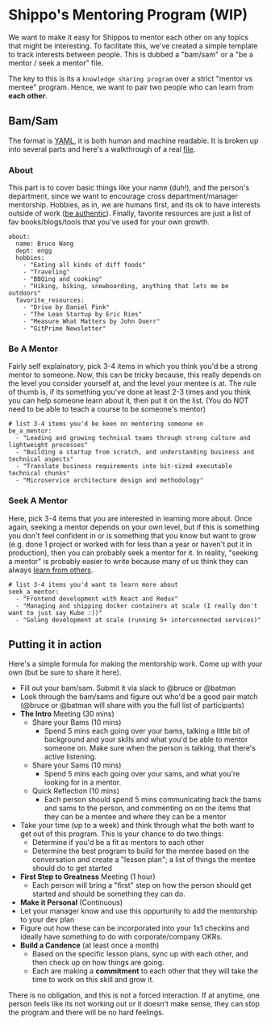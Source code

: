 # Shippo's Mentoring Program (WIP)

We want to make it easy for Shippos to mentor each other on any topics that might be interesting.  To facilitate this, we've created a simple template to track interests between people.  This is dubbed a "bam/sam" or a "be a mentor / seek a mentor" file.

The key to this is its a `knowledge sharing program` over a strict "mentor vs mentee" program.  Hence, we want to pair two people who can learn from __each other__.

## Bam/Sam

The format is [YAML](https://en.wikipedia.org/wiki/YAML), it is both human and machine readable.  It is broken up into several parts and here's a walkthrough of a real [file](batmany13.yml).

### About

This part is to cover basic things like your name (duh!), and the person's department, since we want to encourage cross department/manager mentorship.  Hobbies, as in, we are humans first, and its ok to have interests outside of work ([be authentic](../behavior/authentic.md)).  Finally, favorite resources are just a list of fav books/blogs/tools that you've used for your own growth.

```
about:
  name: Bruce Wang
  dept: engg
  hobbies:
    - "Eating all kinds of diff foods"
    - "Traveling"
    - "BBQing and cooking"
    - "Hiking, biking, snowboarding, anything that lets me be outdoors"
  favorite_resources:
    - "Drive by Daniel Pink"
    - "The Lean Startup by Eric Ries"
    - "Measure What Matters by John Doerr"
    - "GitPrime Newsletter"
```

### Be A Mentor

Fairly self explainatory, pick 3-4 items in which you think you'd be a strong mentor to someone.  Now, this can be tricky because, this really depends on the level you consider yourself at, and the level your mentee is at.  The rule of thumb is, if its something you've done at least 2-3 times and you think you can help someone learn about it, then put it on the list. (You do NOT need to be able to teach a course to be someone's mentor)

```
# list 3-4 items you'd be keen on mentoring someone on
be_a_mentor:
  - "Leading and growing technical teams through strong culture and lightweight processes"
  - "Building a startup from scratch, and understanding business and technical aspects"
  - "Translate business requirements into bit-sized executable technical chunks"
  - "Microservice architecture design and methodology"
```

### Seek A Mentor

Here, pick 3-4 items that you are interested in learning more about.  Once again, seeking a mentor depends on your own level, but if this is something you don't feel confident in or is something that you know but want to grow (e.g. done 1 project or  worked with for less than a year or haven't put it in production), then you can probably seek a mentor for it.  In reality, "seeking a mentor" is probably easier to write because many of us think they can always [learn from others](../behavior/learn.md).

```
# list 3-4 items you'd want to learn more about
seek_a_mentor:
  - "Frontend development with React and Redux"
  - "Managing and shipping docker containers at scale (I really don't want to just say Kube :))"
  - "Golang development at scale (running 5+ interconnected services)"
```

## Putting it in action

Here's a simple formula for making the mentorship work.  Come up with your own (but be sure to share it here).

* Fill out your bam/sam.  Submit it via slack to @bruce or @batman
* Look through the bam/sams and figure out who'd be a good pair match (@bruce or @batman will share with you the full list of participants)
* __The Intro__ Meeting (30 mins)
  * Share your Bams (10 mins)
    * Spend 5 mins each going over your bams, talking a little bit of background and your skills and what you'd be able to mentor someone on.  Make sure when the person is talking, that there's active listening.
  * Share your Sams (10 mins)
    * Spend 5 mins each going over your sams, and what you're looking for in a mentor.
  * Quick Reflection (10 mins)
    * Each person should spend 5 mins communicating back the bams and sams to the person, and commenting on on the items that they can be a mentee and where they can be a mentor
* Take your time (up to a week) and think through what the both want to get out of this program.  This is your chance to do two things:
  * Determine if you'd be a fit as mentors to each other
  * Determine the best program to build for the mentee based on the conversation and create a "lesson plan"; a list of things the mentee should do to get started
* __First Step to Greatness__ Meeting (1 hour)
  * Each person will bring a "first" step on how the person should get started and should be something they can do.
* __Make it Personal__ (Continuous)
 * Let your manager know and use this oppurtunity to add the mentorship to your dev plan
 * Figure out how these can be incorporated into your 1x1 checkins and ideally have something to do with corporate/company OKRs.
* __Build a Candence__ (at least once a month)
  * Based on the specific lesson plans, sync up with each other, and then check up on how things are going.
  * Each are making a __commitment__ to each other that they will take the time to work on this skill and grow it.

There is no obligation, and this is not a forced interaction.  If at anytime, one person feels like its not working out or it doesn't make sense, they can stop the program and there will be no hard feelings.
